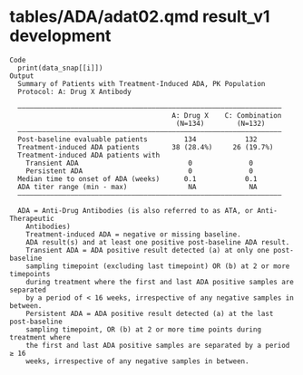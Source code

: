 # tables/ADA/adat02.qmd result_v1 development

    Code
      print(data_snap[[i]])
    Output
      Summary of Patients with Treatment-Induced ADA, PK Population
      Protocol: A: Drug X Antibody
      
      —————————————————————————————————————————————————————————————————
                                            A: Drug X    C: Combination
                                             (N=134)        (N=132)    
      —————————————————————————————————————————————————————————————————
      Post-baseline evaluable patients         134            132      
      Treatment-induced ADA patients        38 (28.4%)     26 (19.7%)  
      Treatment-induced ADA patients with                              
        Transient ADA                           0              0       
        Persistent ADA                          0              0       
      Median time to onset of ADA (weeks)      0.1            0.1      
      ADA titer range (min - max)               NA             NA      
      —————————————————————————————————————————————————————————————————
      
      ADA = Anti-Drug Antibodies (is also referred to as ATA, or Anti-Therapeutic
        Antibodies)
        Treatment-induced ADA = negative or missing baseline.
        ADA result(s) and at least one positive post-baseline ADA result.
        Transient ADA = ADA positive result detected (a) at only one post-baseline
        sampling timepoint (excluding last timepoint) OR (b) at 2 or more timepoints
        during treatment where the first and last ADA positive samples are separated
        by a period of < 16 weeks, irrespective of any negative samples in between.
        Persistent ADA = ADA positive result detected (a) at the last post-baseline
        sampling timepoint, OR (b) at 2 or more time points during treatment where
        the first and last ADA positive samples are separated by a period ≥ 16
        weeks, irrespective of any negative samples in between.

